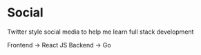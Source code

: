 # Social
Twitter style social media to help me learn full stack development

Frontend -> React JS
Backend -> Go
